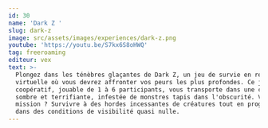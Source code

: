 ```yaml
---
id: 30
name: 'Dark Z '
slug: dark-z
image: src/assets/images/experiences/dark-z.png
youtube: 'https://youtu.be/S7kx6S8oHWQ'
tag: freeroaming
editeur: vex
text: >-
  Plongez dans les ténèbres glaçantes de Dark Z, un jeu de survie en réalité
  virtuelle où vous devrez affronter vos peurs les plus profondes. Ce jeu
  coopératif, jouable de 1 à 6 participants, vous transporte dans une crypte
  sombre et terrifiante, infestée de monstres tapis dans l'obscurité. Votre
  mission ? Survivre à des hordes incessantes de créatures tout en progressant
  dans des conditions de visibilité quasi nulle.
---
```


